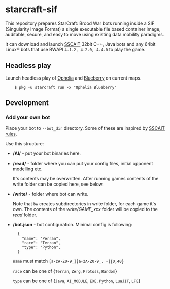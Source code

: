 # starcraft-sif
This repository prepares StarCraft: Brood War bots running inside a SIF (Singularity Image Format) a single executable file based container image, auditable, secure, and easy to move using existing data mobility paradigms.

It can download and launch [SSCAIT](http://sscaitournament.com/) 32bit C++, Java bots and any 64bit Linux® bots that use BWAPI `4.1.2, 4.2.0, 4.4.0` to play the game.

## Headless play

Launch headless play of [Ophelia](https://liquipedia.net/starcraft/Ophelia) and [Blueberry](https://liquipedia.net/starcraft/Blueberry) on current maps.
```
    $ pkg -u starcraft run -x "Ophelia Blueberry"
```

## Development

### Add your own bot

Place your bot to `--bot_dir` directory. Some of these are inspired by [SSCAIT rules](http://sscaitournament.com/index.php?action=rules).

Use this structure:

- **/AI/** - put your bot binaries here.

- **/read/** - folder where you can put your config files, initial opponent modelling etc.

  It's contents may be overwritten. After running games contents of the write folder can be copied here, see below.

- **/write/** - folder where bot can write.

    Note that `bw` creates subdirectories in write folder, for each game it's own. The contents of the *write/GAME_xxx* folder will be copied to the *read* folder.

- **/bot.json** - bot configuration. Minimal config is following:

        {
          "name": "Perran",
          "race": "Terran",
          "type": "Python",
        }

    `name` must match `[a-zA-Z0-9_][a-zA-Z0-9_. -]{0,40}`

    `race` can be one of {`Terran`, `Zerg`, `Protoss`, `Random`}

    `type` can be one of {`Java`, `AI_MODULE`, `EXE`, `Python`, `LuaJIT`, `LFE`}
